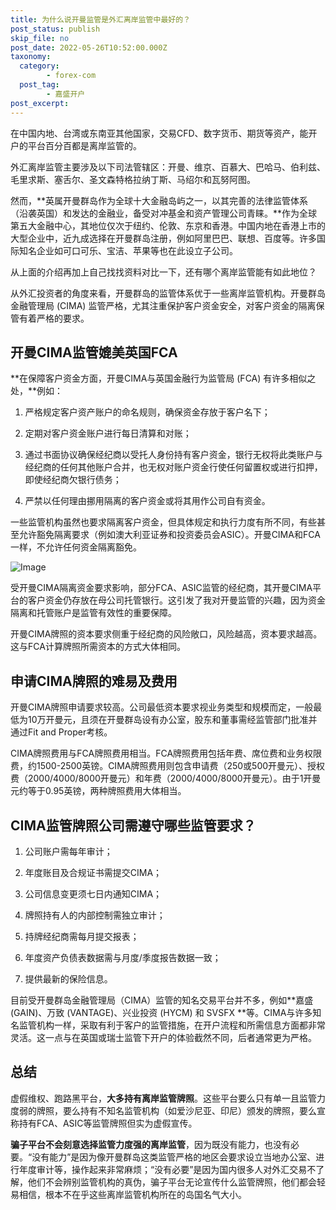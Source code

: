 ```yaml
---
title: 为什么说开曼监管是外汇离岸监管中最好的？
post_status: publish
skip_file: no
post_date: 2022-05-26T10:52:00.000Z
taxonomy:
  category:
        - forex-com
  post_tag:
        - 嘉盛开户
post_excerpt: 
---
```

在中国内地、台湾或东南亚其他国家，交易CFD、数字货币、期货等资产，能开户的平台百分百都是离岸监管的。

外汇离岸监管主要涉及以下司法管辖区：开曼、维京、百慕大、巴哈马、伯利兹、毛里求斯、塞舌尔、圣文森特格拉纳丁斯、马绍尔和瓦努阿图。

然而，**英属开曼群岛作为全球十大金融岛屿之一，以其完善的法律监管体系（沿袭英国）和发达的金融业，备受对冲基金和资产管理公司青睐。**作为全球第五大金融中心，其地位仅次于纽约、伦敦、东京和香港。中国内地在香港上市的大型企业中，近九成选择在开曼群岛注册，例如阿里巴巴、联想、百度等。许多国际知名企业如可口可乐、宝洁、苹果等也在此设立子公司。

从上面的介绍再加上自己找找资料对比一下，还有哪个离岸监管能有如此地位？

从外汇投资者的角度来看，开曼群岛的监管体系优于一些离岸监管机构。开曼群岛金融管理局 (CIMA) 监管严格，尤其注重保护客户资金安全，对客户资金的隔离保管有着严格的要求。

## 开曼CIMA监管媲美英国FCA

**在保障客户资金方面，开曼CIMA与英国金融行为监管局 (FCA) 有许多相似之处，**例如：

1. 严格规定客户资产账户的命名规则，确保资金存放于客户名下；

1. 定期对客户资金账户进行每日清算和对账；

1. 通过书面协议确保经纪商以受托人身份持有客户资金，银行无权将此类账户与经纪商的任何其他账户合并，也无权对账户资金行使任何留置权或进行扣押，即使经纪商欠银行债务；

1. 严禁以任何理由挪用隔离的客户资金或将其用作公司自有资金。

一些监管机构虽然也要求隔离客户资金，但具体规定和执行力度有所不同，有些甚至允许豁免隔离要求（例如澳大利亚证券和投资委员会ASIC）。开曼CIMA和FCA一样，不允许任何资金隔离豁免。

![Image](https://prod-files-secure.s3.us-west-2.amazonaws.com/39ed1227-6d7d-4570-be36-9ccd4a2c4241/bd849744-3fcb-4a37-8312-357962c8f065/image.png?X-Amz-Algorithm=AWS4-HMAC-SHA256&X-Amz-Content-Sha256=UNSIGNED-PAYLOAD&X-Amz-Credential=ASIAZI2LB466XB6ONFNK%2F20250926%2Fus-west-2%2Fs3%2Faws4_request&X-Amz-Date=20250926T161512Z&X-Amz-Expires=3600&X-Amz-Security-Token=IQoJb3JpZ2luX2VjEAgaCXVzLXdlc3QtMiJGMEQCIAPe5PGE0P%2FgaSM3vpot%2BXNmCYWlWtWCir0Ht%2F8Fa6wxAiAcjwbi%2F67hBDGEYalUsx6ae1JsoHoOu6v3oAcrGPjn0SqIBAiR%2F%2F%2F%2F%2F%2F%2F%2F%2F%2F8BEAAaDDYzNzQyMzE4MzgwNSIMfja20MnFc%2FLNDSZAKtwDqyph0WBH3DaZcGn%2BNKDZxgGjeP3xhvPm3L0ZmFqV54RYg4sK7hDvHDp5ACCHmQ6VTyJ8nG6a3rt3InSGz77CcV%2FOohGB04zdTzrge5Md%2FZOh0rPsCqFFDQ3bI671WoLCoklZ2v585fZwZbLtKTgvKo1WredxiQubpJphQPpeeWgIGSnFDAUIMj766OTBGDUg8cV3lMn%2BrfD4sUZ8NJgR5NYdVplJdEbt9L9Xwg%2Fjaz4GmpgBoX0wKb1p6ujv3vYUCdBge2d0LtimWMpCbTRcK4%2Bg0HK%2BbK0Rj33y3vquBsP7h6YSawpOX7hmFCnYV5zJe2xST7xK0Yad6ii0JEL1bb%2BS8y%2BzEHiI9Ux5dEHJNUcrtbayqRgBCIT9uiNti8XhlDn2WqIfU80nTATY4gJnXqkOeNtKnsPfyH5Wyrd1mKKaVTiIvLWqQaXtJd28sWeg%2BnRT78%2BR1QPHnfHy5Y6KtrnFSqYkrPV%2BGhEqo%2FEP%2F9qE6cqu1l%2BMzNZMIwCNSi3%2F6bhWz8xTs3jH7swB4PXEpx881%2BJ2tMRA%2BXVk9cebHZaxR19VomSloiwktgQfuh6CAu2zJhNXnUud%2Br1LxbT6jRk4YRfmLsSZn1fkZQ8pN8O3OPYuru8Dq9IcnEUwlejaxgY6pgH3ttlTTb2Qe3YW%2FIAy4unM8Qbd4HlXJyBf3C9G6WGUuxN7p5bdZ6dUAx6oRwOc7ldpwKoWMRApZhHI8QNQEC3kn%2FasGK%2B1Q0bz5SJbUDpP%2FUOZ3IA519z3Oa6lFXd%2B5C9JtP9%2FzyFoEwfHFwyUCoUF5GCi867VP9AfETXF989eo%2BSwO%2Fj59YLO0%2B%2BwxwPk0cTvG5DktafE0%2B9TGnzvThBMjG1Lz6Ln&X-Amz-Signature=e475018226256174512b5620aa381be63a4f7b7b57879a684801fbbeb5bcaa70&X-Amz-SignedHeaders=host&x-amz-checksum-mode=ENABLED&x-id=GetObject)

受开曼CIMA隔离资金要求影响，部分FCA、ASIC监管的经纪商，其开曼CIMA平台的客户资金仍存放在母公司托管银行。这引发了我对开曼监管的兴趣，因为资金隔离和托管账户是监管有效性的重要保障。

开曼CIMA牌照的资本要求侧重于经纪商的风险敞口，风险越高，资本要求越高。这与FCA计算牌照所需资本的方式大体相同。

## **申请CIMA牌照的难易及费用**

开曼CIMA牌照申请要求较高。公司最低资本要求视业务类型和规模而定，一般最低为10万开曼元，且须在开曼群岛设有办公室，股东和董事需经监管部门批准并通过Fit and Proper考核。

CIMA牌照费用与FCA牌照费用相当。FCA牌照费用包括年费、席位费和业务权限费，约1500-2500英镑。CIMA牌照费用则包含申请费（250或500开曼元）、授权费（2000/4000/8000开曼元）和年费（2000/4000/8000开曼元）。由于1开曼元约等于0.95英镑，两种牌照费用大体相当。

## CIMA监管牌照公司需遵守哪些监管要求？

1. 公司账户需每年审计；

1. 年度账目及合规证书需提交CIMA；

1. 公司信息变更须七日内通知CIMA；

1. 牌照持有人的内部控制需独立审计；

1. 持牌经纪商需每月提交报表；

1. 年度资产负债表数据需与月度/季度报告数据一致；

1. 提供最新的保险信息。

目前受开曼群岛金融管理局（CIMA）监管的知名交易平台并不多，例如**嘉盛 (GAIN)、万致 (VANTAGE)、兴业投资 (HYCM) 和 SVSFX **等。CIMA与许多知名监管机构一样，采取有利于客户的监管措施，在开户流程和所需信息方面都非常灵活。这一点与在英国或瑞士监管下开户的体验截然不同，后者通常更为严格。

## 总结

虚假维权、跑路黑平台，**大多持有离岸监管牌照**。这些平台要么只有单一且监管力度弱的牌照，要么持有不知名监管机构（如爱沙尼亚、印尼）颁发的牌照，要么宣称持有FCA、ASIC等监管牌照但实为虚假宣传。

**骗子平台不会刻意选择监管力度强的离岸监管**，因为既没有能力，也没有必要。“没有能力”是因为像开曼群岛这类监管严格的地区会要求设立当地办公室、进行年度审计等，操作起来非常麻烦；“没有必要”是因为国内很多人对外汇交易不了解，他们不会辨别监管机构的真伪，骗子平台无论宣传什么监管牌照，他们都会轻易相信，根本不在乎这些离岸监管机构所在的岛国名气大小。